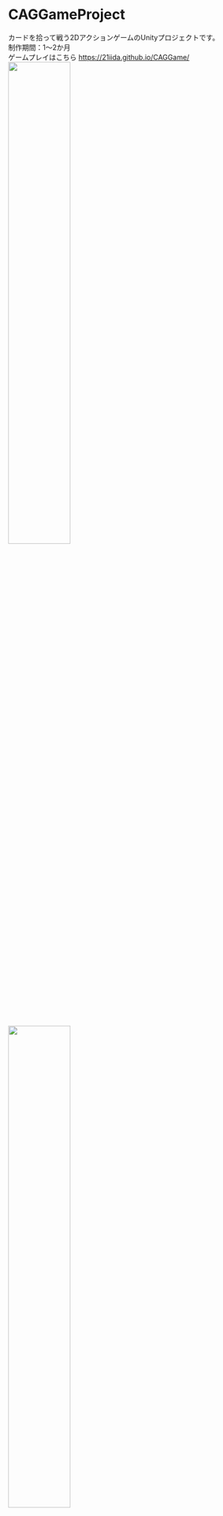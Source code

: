# CAGGameProject
カードを拾って戦う2DアクションゲームのUnityプロジェクトです。<br>
制作期間：1～2か月<br>
ゲームプレイはこちら <https://21iida.github.io/CAGGame/> <br>
<img src="https://user-images.githubusercontent.com/50763395/186551455-f32cd5f6-d6cc-4b07-8b01-19bcda42c5ac.png" width="50%"/>
<img src="https://user-images.githubusercontent.com/50763395/186551467-cc56a53f-9cb2-4ef9-ad20-e78a51cbc3c2.png" width="50%"/>
<img src="https://user-images.githubusercontent.com/50763395/186551504-a9df8801-cde1-44b4-aea8-c767e0bde0d0.png" width="50%"/>
